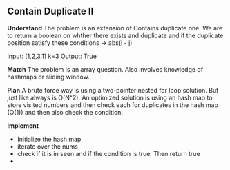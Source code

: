 ## Contain Duplicate II 
**Understand**
The problem is an extension of Contains duplicate one. We are to return a boolean on whther there exists and duplicate and if the duplicate position satisfy these conditions -> abs(i - j)

Input: [1,2,3,1] k=3
Output: True

**Match**
The problem is an array question. Also involves knowledge of hashmaps or sliding window.

**Plan**
A brute force way is using a two-pointer nested for loop solution. But just like always is O(N^2). 
An optimized solution is using an hash map to store visited numbers and then check each for duplicates in the hash map (O(1)) and then also check the condition.

**Implement**
- Initialize the hash map
- iterate over the nums
- check if it is in seen and if the condition is true. Then return true
-